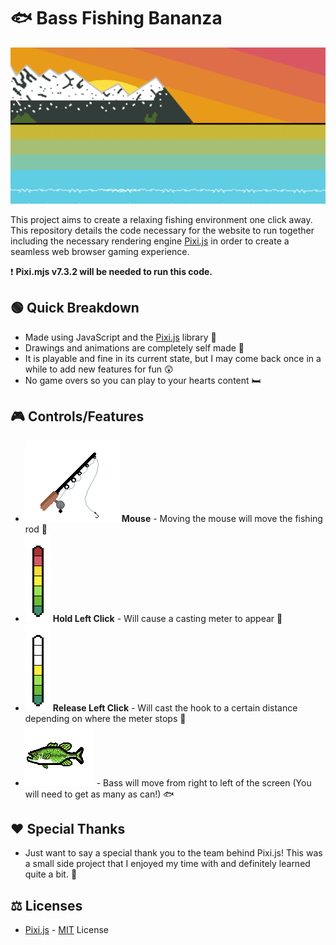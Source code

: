 # 🐟 Bass Fishing Bananza
![BackgroundOcean](/oceandrawings/BackgroundOceanMD.png "Background Ocean")

This project aims to create a relaxing fishing environment one click away. This repository details the code necessary for the website to run together including the necessary rendering engine [Pixi.js](https://github.com/pixijs/pixijs) in order to create a seamless web browser gaming experience.

❗ **Pixi.mjs v7.3.2 will be needed to run this code.**

## 🟢 Quick Breakdown
- Made using JavaScript and the [Pixi.js](https://github.com/pixijs/pixijs) library 📖
- Drawings and animations are completely self made 🎨
- It is playable and fine in its current state, but I may come back once in a while to add new features for fun 😲
- No game overs so you can play to your hearts content 🛏️

## 🎮 Controls/Features
- ![Fishing Rod](/oceandrawings/FishingRodOcean.png "Fishing Rod") **Mouse** - Moving the mouse will move the fishing rod 🎣
- ![Fishing Rod Meter](/FishingRodMeterAnimation/FishingRodMeterOcean7.png "Fishing Rod Meter") **Hold Left Click** - Will cause a casting meter to appear 🚦
- ![Fishing Rod Meter](/FishingRodMeterAnimation/FishingRodMeterOcean4.png "Fishing Rod Meter") **Release Left Click** - Will cast the hook to a certain distance depending on where the meter stops 🚦
- ![Bass](/oceandrawings/BassOcean.png "Bass") - Bass will move from right to left of the screen (You will need to get as many as can!) 🐟

## ❤️ Special Thanks
- Just want to say a special thank you to the team behind Pixi.js! This was a small side project that I enjoyed my time with and definitely learned quite a bit. 🎊

## ⚖️ Licenses
- [Pixi.js](https://github.com/pixijs/pixijs) - [MIT](https://github.com/pixijs/pixijs/blob/dev/LICENSE) License

